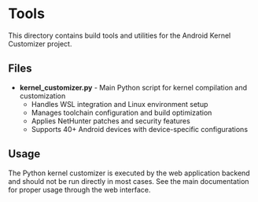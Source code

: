 # Tools

This directory contains build tools and utilities for the Android Kernel Customizer project.

## Files

- **kernel_customizer.py** - Main Python script for kernel compilation and customization
  - Handles WSL integration and Linux environment setup
  - Manages toolchain configuration and build optimization
  - Applies NetHunter patches and security features
  - Supports 40+ Android devices with device-specific configurations

## Usage

The Python kernel customizer is executed by the web application backend and should not be run directly in most cases. See the main documentation for proper usage through the web interface.